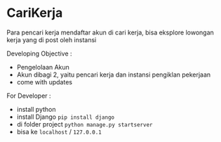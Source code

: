 # CariKerja
Para pencari kerja mendaftar akun di cari kerja, bisa eksplore lowongan kerja yang di post oleh instansi

Developing Objective :
* Pengelolaan Akun
* Akun dibagi 2, yaitu pencari kerja dan instansi pengiklan pekerjaan
* come with updates

For Developer :
* install python
* install Django `pip install django`
* di folder project `python manage.py startserver`
* bisa ke `localhost` / `127.0.0.1`
